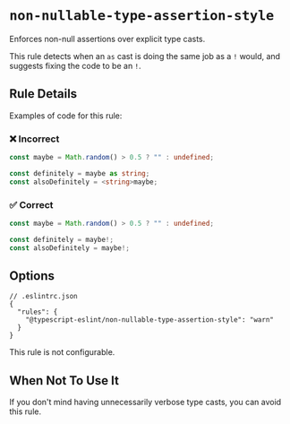 # `non-nullable-type-assertion-style`

Enforces non-null assertions over explicit type casts.

This rule detects when an `as` cast is doing the same job as a `!` would, and suggests fixing the code to be an `!`.

## Rule Details

Examples of code for this rule:

<!--tabs-->

### ❌ Incorrect

```ts
const maybe = Math.random() > 0.5 ? "" : undefined;

const definitely = maybe as string;
const alsoDefinitely = <string>maybe;
```

### ✅ Correct

```ts
const maybe = Math.random() > 0.5 ? "" : undefined;

const definitely = maybe!;
const alsoDefinitely = maybe!;
```

## Options

```jsonc
// .eslintrc.json
{
  "rules": {
    "@typescript-eslint/non-nullable-type-assertion-style": "warn"
  }
}
```

This rule is not configurable.

## When Not To Use It

If you don't mind having unnecessarily verbose type casts, you can avoid this rule.
